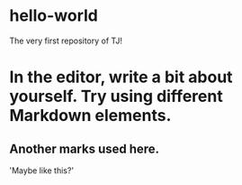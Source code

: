 # hello-world
The very first repository of TJ!
# In the editor, write a bit about yourself. Try using different Markdown elements.
## Another marks used here.
'Maybe like this?'

